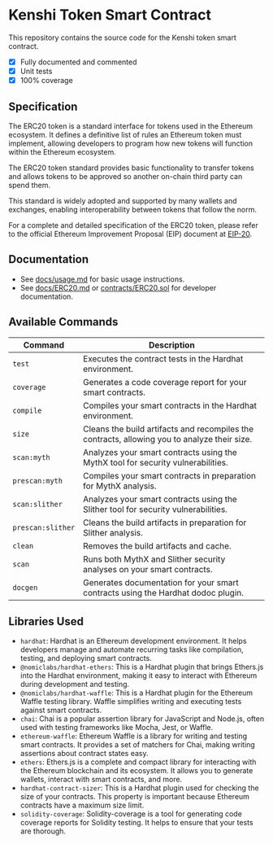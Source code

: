 # Kenshi Token Smart Contract

This repository contains the source code for the Kenshi token smart contract.

- [x] Fully documented and commented
- [x] Unit tests
- [x] 100% coverage

## Specification

The ERC20 token is a standard interface for tokens used in the Ethereum
ecosystem. It defines a definitive list of rules an Ethereum token must
implement, allowing developers to program how new tokens will function within
the Ethereum ecosystem.

The ERC20 token standard provides basic functionality to transfer tokens and
allows tokens to be approved so another on-chain third party can spend them.

This standard is widely adopted and supported by many wallets and exchanges,
enabling interoperability between tokens that follow the norm.

For a complete and detailed specification of the ERC20 token, please refer to
the official Ethereum Improvement Proposal (EIP) document at
[EIP-20](https://eips.ethereum.org/EIPS/eip-20).

## Documentation

- See [docs/usage.md](docs/usage.md) for basic usage instructions.
- See [docs/ERC20.md](docs/ERC20.md) or
  [contracts/ERC20.sol](contracts/ERC20.sol) for developer documentation.

## Available Commands

| Command           | Description                                                                                  |
| ----------------- | -------------------------------------------------------------------------------------------- |
| `test`            | Executes the contract tests in the Hardhat environment.                                      |
| `coverage`        | Generates a code coverage report for your smart contracts.                                   |
| `compile`         | Compiles your smart contracts in the Hardhat environment.                                    |
| `size`            | Cleans the build artifacts and recompiles the contracts, allowing you to analyze their size. |
| `scan:myth`       | Analyzes your smart contracts using the MythX tool for security vulnerabilities.             |
| `prescan:myth`    | Compiles your smart contracts in preparation for MythX analysis.                             |
| `scan:slither`    | Analyzes your smart contracts using the Slither tool for security vulnerabilities.           |
| `prescan:slither` | Cleans the build artifacts in preparation for Slither analysis.                              |
| `clean`           | Removes the build artifacts and cache.                                                       |
| `scan`            | Runs both MythX and Slither security analyses on your smart contracts.                       |
| `docgen`          | Generates documentation for your smart contracts using the Hardhat dodoc plugin.             |

## Libraries Used

- `hardhat`: Hardhat is an Ethereum development environment. It helps
  developers manage and automate recurring tasks like compilation, testing,
  and deploying smart contracts.
- `@nomiclabs/hardhat-ethers`: This is a Hardhat plugin that brings Ethers.js
  into the Hardhat environment, making it easy to interact with Ethereum during
  development and testing.
- `@nomiclabs/hardhat-waffle`: This is a Hardhat plugin for the Ethereum Waffle
  testing library. Waffle simplifies writing and executing tests against smart
  contracts.
- `chai`: Chai is a popular assertion library for JavaScript and Node.js, often
  used with testing frameworks like Mocha, Jest, or Waffle.
- `ethereum-waffle`: Ethereum Waffle is a library for writing and testing smart
  contracts. It provides a set of matchers for Chai, making writing assertions
  about contract states easy.
- `ethers`: Ethers.js is a complete and compact library for interacting with
  the Ethereum blockchain and its ecosystem. It allows you to generate wallets,
  interact with smart contracts, and more.
- `hardhat-contract-sizer`: This is a Hardhat plugin used for checking the size
  of your contracts. This property is important because Ethereum contracts have
  a maximum size limit.
- `solidity-coverage`: Solidity-coverage is a tool for generating code coverage
  reports for Solidity testing. It helps to ensure that your tests are
  thorough.
